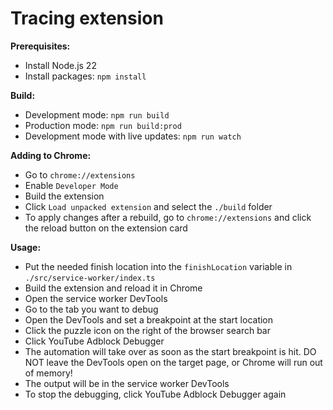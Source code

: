 # Tracing extension

**Prerequisites:**

-   Install Node.js 22
-   Install packages: `npm install`

**Build:**

-   Development mode: `npm run build`
-   Production mode: `npm run build:prod`
-   Development mode with live updates: `npm run watch`

**Adding to Chrome:**

-   Go to `chrome://extensions`
-   Enable `Developer Mode`
-   Build the extension
-   Click `Load unpacked extension` and select the `./build` folder
-   To apply changes after a rebuild, go to `chrome://extensions` and click the reload button on the extension card

**Usage:**

-   Put the needed finish location into the `finishLocation` variable in `./src/service-worker/index.ts`
-   Build the extension and reload it in Chrome
-   Open the service worker DevTools
-   Go to the tab you want to debug
-   Open the DevTools and set a breakpoint at the start location
-   Click the puzzle icon on the right of the browser search bar
-   Click YouTube Adblock Debugger
-   The automation will take over as soon as the start breakpoint is hit. DO NOT leave the DevTools open on the target page, or Chrome will run out of memory!
-   The output will be in the service worker DevTools
-   To stop the debugging, click YouTube Adblock Debugger again
